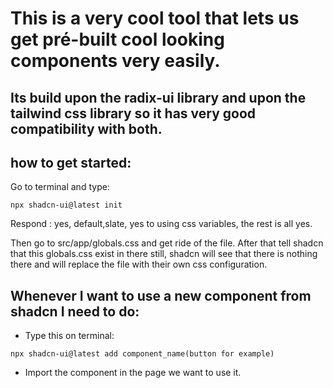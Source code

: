 # This is a very cool tool that lets us get pré-built cool looking components very easily.

## Its build upon the radix-ui library and upon the tailwind css library so it has very good compatibility with both.

## how to get started:

Go to terminal and type:

```
npx shadcn-ui@latest init
```
Respond : yes, default,slate, yes to using css variables, the rest is all yes.

Then go to src/app/globals.css and get ride of the file. After that tell shadcn that this globals.css exist in there still, shadcn will see that there is nothing there and will
replace the file with their own css configuration.

## Whenever I want to use a new component from shadcn I need to do:

- Type this on terminal:
```
npx shadcn-ui@latest add component_name(button for example)
```
- Import the component in the page we want to use it.
